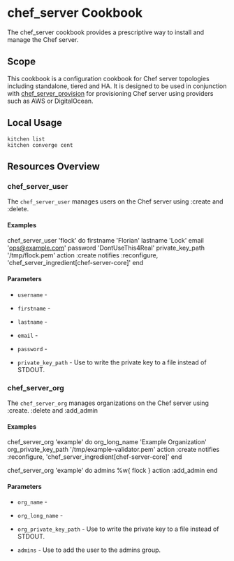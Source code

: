 chef_server Cookbook
====================

The chef_server cookbook provides a prescriptive way to install and manage the Chef server.

Scope
-----
This cookbook is a configuration cookbook for Chef server topologies including standalone, tiered and HA. It is designed to be used in conjunction with [chef_server_provision](https://github.com/stephenlauck/chef_server_provision) for provisioning Chef server using providers such as AWS or DigitalOcean.

Local Usage
-----
```
kitchen list
kitchen converge cent
```
Resources Overview
---------------------

### chef_server_user

The `chef_server_user` manages users on the Chef server using :create and :delete.

#### Examples

  chef_server_user 'flock' do
    firstname 'Florian'
    lastname 'Lock'
    email 'ops@example.com'
    password 'DontUseThis4Real'
    private_key_path '/tmp/flock.pem'
    action :create
    notifies :reconfigure, 'chef_server_ingredient[chef-server-core]'
  end

#### Parameters

- `username` - 

- `firstname` - 

- `lastname` - 

- `email` - 

- `password` - 

- `private_key_path` - Use to write the private key to a file instead of STDOUT.


### chef_server_org

The `chef_server_org` manages organizations on the Chef server using :create. :delete and :add_admin

#### Examples

  chef_server_org 'example' do
    org_long_name 'Example Organization'
    org_private_key_path '/tmp/example-validator.pem'
    action :create
    notifies :reconfigure, 'chef_server_ingredient[chef-server-core]'
  end

  chef_server_org 'example' do
    admins %w{ flock }
    action :add_admin
  end

  #### Parameters

- `org_name` - 

- `org_long_name` - 

- `org_private_key_path` - Use to write the private key to a file instead of STDOUT.

- `admins` - Use to add the user to the admins group.
